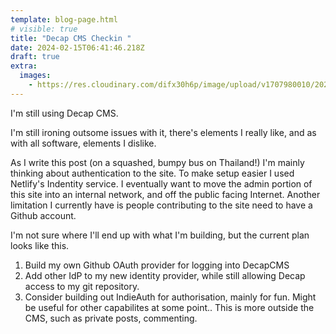 ```yaml
---
template: blog-page.html
# visible: true
title: "Decap CMS Checkin "
date: 2024-02-15T06:41:46.218Z
draft: true
extra:
  images:
    - https://res.cloudinary.com/difx30h6p/image/upload/v1707980010/2024-02-15-13-53-05-969_qene6e.jpg
---
```

I'm still using Decap CMS.

I'm still ironing outsome issues with it, there's elements I really like, and as with all software, elements I dislike.

As I write this post (on a squashed, bumpy bus on Thailand!) I'm mainly thinking about authentication to the site. To make setup easier I used Netlify's Indentity service. I eventually want to move the admin portion of this site into an internal network, and off the public facing Internet.
Another limitation I currently have is people contributing to the site need to have a Github account. 

I'm not sure where I'll end up with what I'm building, but the current plan looks like this. 

1. Build my own Github OAuth provider for logging into DecapCMS
2. Add other IdP to my new identity provider, while still allowing Decap access to my git repository. 
3. Consider building out IndieAuth for authorisation, mainly for fun. Might be useful for other capabilites at some point.. This is more outside the CMS, such as private posts, commenting. 

